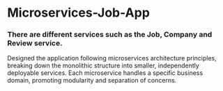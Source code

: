 # Microservices-Job-App

### There are different services such as the Job, Company and Review service.

Designed the application following microservices architecture principles, 
breaking down the monolithic structure into smaller, independently deployable services.
Each microservice handles a specific business domain, promoting modularity and separation of concerns.
